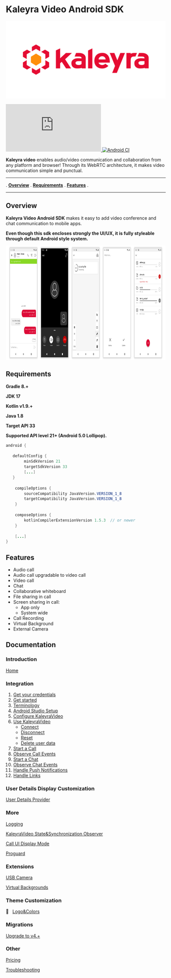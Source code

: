 # Kaleyra Video Android SDK

<p align="center">
<img src="img/kaleyra.png" alt="Kaleyra" title="Kaleyra" />
</p>

[![Download](https://badgen.net/maven/v/metadata-url/https/maven.bandyer.com/releases/com/kaleyra/video-sdk-bom/maven-metadata.xml?label=maven.bandyer.com/releases) ](https://maven.bandyer.com/index.html#releases/com/kaleyra/video-sdk-bom/)[![Android CI](https://github.com/KaleyraVideo/VideoAndroidSDK/actions/workflows/android.yml/badge.svg?branch=develop)](https://github.com/KaleyraVideo/VideoAndroidSDK/actions/workflows/android.yml)

**Kaleyra video** enables audio/video communication and collaboration from any platform and browser! Through its WebRTC architecture, it makes video communication simple and punctual.

---

. **[Overview](#overview)** .
**[Requirements](#requirements)** .
**[Features](#features)** .

---

## Overview

**Kaleyra Video Android SDK** makes it easy to add video conference and chat communication to mobile apps.

**Even though this sdk encloses strongly the UI/UX, it is fully styleable through default Android style system.**

<img src="img/img0.png" height="360"/>

## Requirements

**Gradle 8.+**

**JDK 17**

**Kotlin v1.9.+**

**Java 1.8**

**Target API 33**

**Supported API level 21+ (Android 5.0 Lollipop).**


```java
android {

   defaultConfig {
        minSdkVersion 21
        targetSdkVersion 33
        [...]
   }
   
    compileOptions {
        sourceCompatibility JavaVersion.VERSION_1_8
        targetCompatibility JavaVersion.VERSION_1_8
    }

    composeOptions {
        kotlinCompilerExtensionVersion 1.5.3  // or newer
    }
    
    [...]
}

```

## Features

- Audio call
- Audio call upgradable to video call
- Video call
- Chat
- Collaborative whiteboard
- File sharing in call
- Screen sharing in call:
    - App only
    - System wide
- Call Recording
- Virtual Background
- External Camera

## Documentation

### Introduction
[Home](https://github.com/KaleyraVideo/VideoAndroidSDK/wiki/Home)

### Integration
1. [Get your credentials](https://github.com/KaleyraVideo/VideoAndroidSDK/wiki/Get-Your-Credentials)
1. [Get started](https://github.com/KaleyraVideo/VideoAndroidSDK/wiki/Get-Started)
1. [Terminology](https://github.com/KaleyraVideo/VideoAndroidSDK/wiki/Terminology)
1. [Android Studio Setup](https://github.com/KaleyraVideo/VideoAndroidSDK/wiki/Android-Studio-Setup)
1. [Configure KaleyraVideo](https://github.com/KaleyraVideo/VideoAndroidSDK/wiki/Configure-KaleyraVideoSDK)
1. [Use KaleyraVideo](https://github.com/KaleyraVideo/VideoAndroidSDK/wiki/Connect-KaleyraVideoSDK)
    - [Connect](https://github.com/KaleyraVideo/VideoAndroidSDK/wiki/Connect-KaleyraVideoSDK#connect-kaleyravideo-sdk)
    - [Disconnect](https://github.com/KaleyraVideo/VideoAndroidSDK/wiki/Connect-KaleyraVideoSDK#disconnect-kaleyravideo-sdk)
    - [Reset](https://github.com/KaleyraVideo/VideoAndroidSDK/wiki/Connect-KaleyraVideoSDK#reset-kaleyravideo-sdk)
    - [Delete user data](https://github.com/KaleyraVideo/VideoAndroidSDK/wiki/Connect-KaleyraVideoSDK#clear-all-user-data)
1. [Start a Call](https://github.com/KaleyraVideo/VideoAndroidSDK/wiki/Start-a-call)
1. [Observe Call Events](https://github.com/KaleyraVideo/VideoAndroidSDK/wiki/Observe-call-events)
1. [Start a Chat](https://github.com/KaleyraVideo/VideoAndroidSDK/wiki/Start-a-chat)
1. [Observe Chat Events](https://github.com/KaleyraVideo/VideoAndroidSDK/wiki/Observe-Chat-Events)
1. [Handle Push Notifications](https://github.com/KaleyraVideo/VideoAndroidSDK/wiki/Handle-Push-Notifications)
1. [Handle Links](https://github.com/KaleyraVideo/VideoAndroidSDK/wiki/Handle-Links)


### User Details Display Customization
[User Details Provider](https://github.com/KaleyraVideo/VideoAndroidSDK/wiki/Customize-user-details#user-details-provider)

### More
[Logging](https://github.com/KaleyraVideo/VideoAndroidSDK/wiki/Logging)

[KaleyraVideo State&Synchronization Observer](https://github.com/KaleyraVideo/VideoAndroidSDK/wiki/KaleyraVideoSDK-Observers)

[Call UI Display Mode](https://github.com/KaleyraVideo/VideoAndroidSDK/wiki/Call-UI-Display-Mode)

[Proguard](https://github.com/KaleyraVideo/VideoAndroidSDK/wiki/Proguard)

### Extensions
[USB Camera](https://github.com/KaleyraVideo/VideoAndroidSDK/wiki/USB-Camera)

[Virtual Backgrounds](https://github.com/KaleyraVideo/VideoAndroidSDK/wiki/Virtual-Backgrounds)

### Theme Customization
🎨  &nbsp; [Logo&Colors](https://github.com/KaleyraVideo/VideoAndroidSDK/wiki/Theme-Customization)

### Migrations
[Upgrade to v4.+](https://github.com/KaleyraVideo/VideoAndroidSDK/wiki/Upgrade-to-Kaleyra-Video-SDK-v4.x)

### Other
[Pricing](https://github.com/KaleyraVideo/VideoAndroidSDK/wiki/Pricing)

[Troubleshooting](https://github.com/KaleyraVideo/VideoAndroidSDK/wiki/Troubleshooting)
